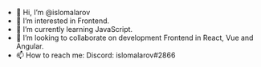 - 👋 Hi, I’m @islomalarov
- 👀 I’m interested in Frontend.
- 🌱 I’m currently learning JavaScript.
- 💞️ I’m looking to collaborate on development Frontend in React, Vue and Angular.
- 📫 How to reach me:
Discord: islomalarov#2866

<!---
islomalarov/islomalarov is a ✨ special ✨ repository because its `README.md` (this file) appears on your GitHub profile.
You can click the Preview link to take a look at your changes.
--->
